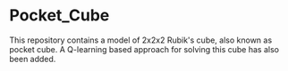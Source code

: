 # Pocket_Cube
This repository contains a model of 2x2x2 Rubik's cube, also known as pocket cube. A Q-learning based approach for solving this cube has also been added.
